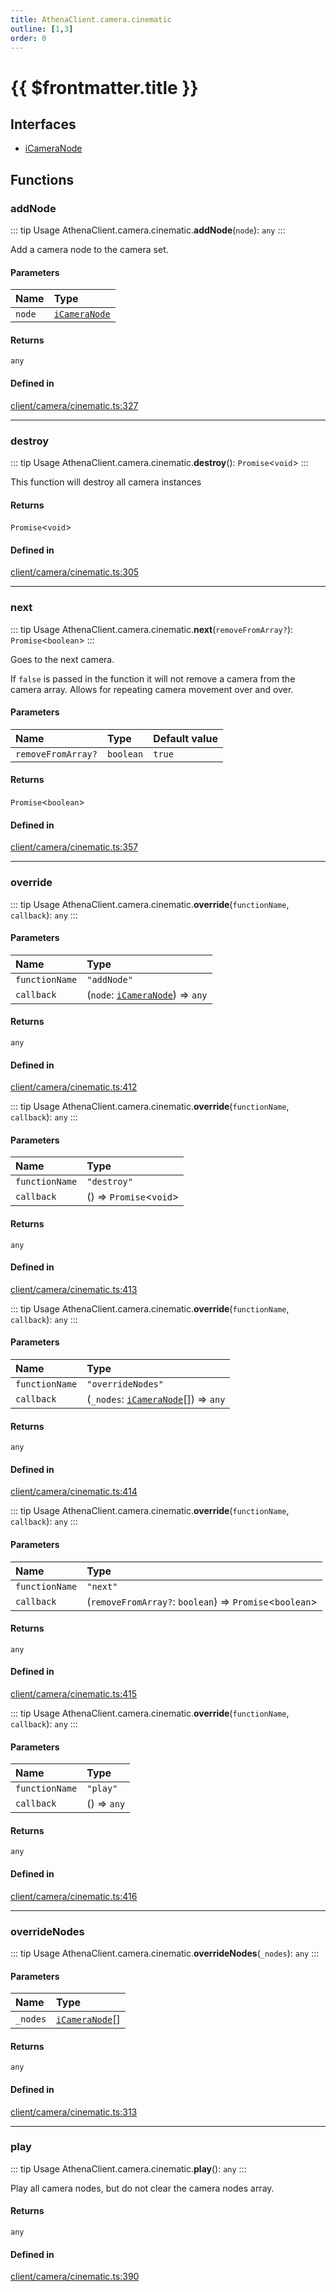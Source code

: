 ```yaml
---
title: AthenaClient.camera.cinematic
outline: [1,3]
order: 0
---
```


# {{ $frontmatter.title }}


## Interfaces

- [iCameraNode](../interfaces/client_camera_cinematic_iCameraNode.md)

## Functions

### addNode

::: tip Usage
AthenaClient.camera.cinematic.**addNode**(`node`): `any`
:::

Add a camera node to the camera set.

#### Parameters

| Name | Type |
| :------ | :------ |
| `node` | [`iCameraNode`](../interfaces/client_camera_cinematic_iCameraNode.md) |

#### Returns

`any`

#### Defined in

[client/camera/cinematic.ts:327](https://github.com/Stuyk/altv-athena/blob/92069ee/src/core/client/camera/cinematic.ts#L327)

___

### destroy

::: tip Usage
AthenaClient.camera.cinematic.**destroy**(): `Promise`<`void`\>
:::

This function will destroy all camera instances

#### Returns

`Promise`<`void`\>

#### Defined in

[client/camera/cinematic.ts:305](https://github.com/Stuyk/altv-athena/blob/92069ee/src/core/client/camera/cinematic.ts#L305)

___

### next

::: tip Usage
AthenaClient.camera.cinematic.**next**(`removeFromArray?`): `Promise`<`boolean`\>
:::

Goes to the next camera.

If `false` is passed in the function it will not remove a camera
from the camera array. Allows for repeating camera movement over and over.

#### Parameters

| Name | Type | Default value |
| :------ | :------ | :------ |
| `removeFromArray?` | `boolean` | `true` |

#### Returns

`Promise`<`boolean`\>

#### Defined in

[client/camera/cinematic.ts:357](https://github.com/Stuyk/altv-athena/blob/92069ee/src/core/client/camera/cinematic.ts#L357)

___

### override

::: tip Usage
AthenaClient.camera.cinematic.**override**(`functionName`, `callback`): `any`
:::

#### Parameters

| Name | Type |
| :------ | :------ |
| `functionName` | ``"addNode"`` |
| `callback` | (`node`: [`iCameraNode`](../interfaces/client_camera_cinematic_iCameraNode.md)) => `any` |

#### Returns

`any`

#### Defined in

[client/camera/cinematic.ts:412](https://github.com/Stuyk/altv-athena/blob/92069ee/src/core/client/camera/cinematic.ts#L412)

::: tip Usage
AthenaClient.camera.cinematic.**override**(`functionName`, `callback`): `any`
:::

#### Parameters

| Name | Type |
| :------ | :------ |
| `functionName` | ``"destroy"`` |
| `callback` | () => `Promise`<`void`\> |

#### Returns

`any`

#### Defined in

[client/camera/cinematic.ts:413](https://github.com/Stuyk/altv-athena/blob/92069ee/src/core/client/camera/cinematic.ts#L413)

::: tip Usage
AthenaClient.camera.cinematic.**override**(`functionName`, `callback`): `any`
:::

#### Parameters

| Name | Type |
| :------ | :------ |
| `functionName` | ``"overrideNodes"`` |
| `callback` | (`_nodes`: [`iCameraNode`](../interfaces/client_camera_cinematic_iCameraNode.md)[]) => `any` |

#### Returns

`any`

#### Defined in

[client/camera/cinematic.ts:414](https://github.com/Stuyk/altv-athena/blob/92069ee/src/core/client/camera/cinematic.ts#L414)

::: tip Usage
AthenaClient.camera.cinematic.**override**(`functionName`, `callback`): `any`
:::

#### Parameters

| Name | Type |
| :------ | :------ |
| `functionName` | ``"next"`` |
| `callback` | (`removeFromArray?`: `boolean`) => `Promise`<`boolean`\> |

#### Returns

`any`

#### Defined in

[client/camera/cinematic.ts:415](https://github.com/Stuyk/altv-athena/blob/92069ee/src/core/client/camera/cinematic.ts#L415)

::: tip Usage
AthenaClient.camera.cinematic.**override**(`functionName`, `callback`): `any`
:::

#### Parameters

| Name | Type |
| :------ | :------ |
| `functionName` | ``"play"`` |
| `callback` | () => `any` |

#### Returns

`any`

#### Defined in

[client/camera/cinematic.ts:416](https://github.com/Stuyk/altv-athena/blob/92069ee/src/core/client/camera/cinematic.ts#L416)

___

### overrideNodes

::: tip Usage
AthenaClient.camera.cinematic.**overrideNodes**(`_nodes`): `any`
:::

#### Parameters

| Name | Type |
| :------ | :------ |
| `_nodes` | [`iCameraNode`](../interfaces/client_camera_cinematic_iCameraNode.md)[] |

#### Returns

`any`

#### Defined in

[client/camera/cinematic.ts:313](https://github.com/Stuyk/altv-athena/blob/92069ee/src/core/client/camera/cinematic.ts#L313)

___

### play

::: tip Usage
AthenaClient.camera.cinematic.**play**(): `any`
:::

Play all camera nodes, but do not clear the camera nodes array.

#### Returns

`any`

#### Defined in

[client/camera/cinematic.ts:390](https://github.com/Stuyk/altv-athena/blob/92069ee/src/core/client/camera/cinematic.ts#L390)
